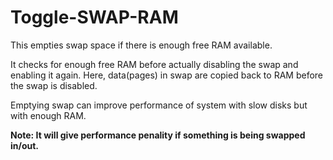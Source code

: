 # Toggle-SWAP-RAM

This empties swap space if there is enough free RAM available.

It checks for enough free RAM before actually disabling the swap and enabling it again.
Here, data(pages) in swap are copied back to RAM before the swap is disabled. 

Emptying swap can improve performance of system with slow disks but with enough RAM.

**Note: It will give performance penality if something is being swapped in/out.**
